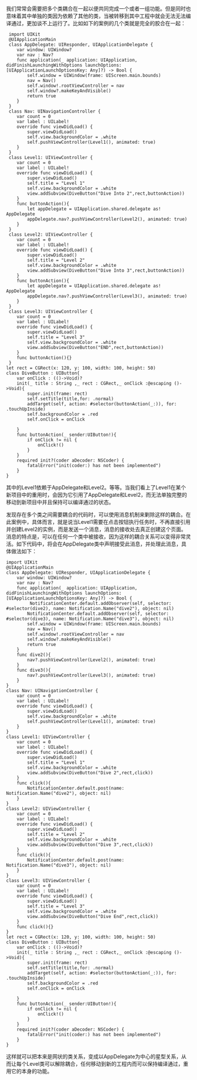 我们常常会需要把多个类耦合在一起以便共同完成一个或者一组功能。但是同时也意味着其中单独的类因为依赖了其他的类，当被转移到其中工程中就会无法无法编译通过，更加谈不上运行了。比如如下的案例的几个类就是完全的胶合在一起：

     import UIKit
     @UIApplicationMain
     class AppDelegate: UIResponder, UIApplicationDelegate {
        var window: UIWindow?
        var nav : Nav?
        func application(_ application: UIApplication, didFinishLaunchingWithOptions launchOptions: [UIApplicationLaunchOptionsKey: Any]?) -> Bool {
            self.window = UIWindow(frame: UIScreen.main.bounds)
            nav = Nav()
            self.window!.rootViewController = nav
            self.window?.makeKeyAndVisible()
            return true
        }
     }
     class Nav: UINavigationController {
        var count = 0
        var label : UILabel!
        override func viewDidLoad() {
            super.viewDidLoad()
            self.view.backgroundColor = .white
            self.pushViewController(Level1(), animated: true)
        }
     }
     class Level1: UIViewController {
        var count = 0
        var label : UILabel!
        override func viewDidLoad() {
            super.viewDidLoad()
            self.title = "Level 1"
            self.view.backgroundColor = .white
            view.addSubview(DiveButton("Dive Into 2",rect,buttonAction))
        }
        func buttonAction(){
            let appDelegate = UIApplication.shared.delegate as! AppDelegate
            appDelegate.nav?.pushViewController(Level2(), animated: true)
        }
     }
     class Level2: UIViewController {
        var count = 0
        var label : UILabel!
        override func viewDidLoad() {
            super.viewDidLoad()
            self.title = "Level 2"
            self.view.backgroundColor = .white
            view.addSubview(DiveButton("Dive Into 3",rect,buttonAction))
        }
        func buttonAction(){
            let appDelegate = UIApplication.shared.delegate as! AppDelegate
            appDelegate.nav?.pushViewController(Level3(), animated: true)
        }
     }
     class Level3: UIViewController {
        var count = 0
        var label : UILabel!
        override func viewDidLoad() {
            super.viewDidLoad()
            self.title = "Level 3"
            self.view.backgroundColor = .white
            view.addSubview(DiveButton("END",rect,buttonAction))
        }
        func buttonAction(){}
     }
    let rect = CGRect(x: 120, y: 100, width: 100, height: 50)
    class DiveButton : UIButton{
        var onClick : (()->Void)?
        init(_ title : String ,_ rect : CGRect,_ onClick :@escaping ()->Void){
            super.init(frame: rect)
            self.setTitle(title,for: .normal)
            addTarget(self, action: #selector(buttonAction(_:)), for: .touchUpInside)
            self.backgroundColor = .red
            self.onClick = onClick
            
        }
        func buttonAction(_ sender:UIButton!){
            if onClick != nil {
                onClick!()
            }
        }
        required init?(coder aDecoder: NSCoder) {
            fatalError("init(coder:) has not been implemented")
        }
    }

其中的Level1依赖于AppDelegate和Level2。等等。当我们看上了Level1在某个新项目中的重用时，会因为它引用了AppDelegate和Level2，而无法单独完整的移动到新项目中并且保持可以编译通过的状态。

发现存在多个类之间需要耦合的代码时，可以使用消息机制来剿除这样的耦合。在此案例中，具体而言，就是说当Level1需要在点击按钮执行任务时，不再直接引用并创建Level2的实例，而是发送一个消息，消息的接收处去真正创建这个页面。消息的特点是，可以在任何一个类中被接收，因为这样的耦合关系可以变得非常灵活。如下代码中，将会在AppDelegate类中声明接受此消息，并处理此消息，具体做法如下：

    import UIKit
    @UIApplicationMain
    class AppDelegate: UIResponder, UIApplicationDelegate {
        var window: UIWindow?
        var nav : Nav?
        func application(_ application: UIApplication, didFinishLaunchingWithOptions launchOptions: [UIApplicationLaunchOptionsKey: Any]?) -> Bool {
             NotificationCenter.default.addObserver(self, selector: #selector(dive2), name: Notification.Name("dive2"), object: nil)
            NotificationCenter.default.addObserver(self, selector: #selector(dive3), name: Notification.Name("dive3"), object: nil)
            self.window = UIWindow(frame: UIScreen.main.bounds)
            nav = Nav()
            self.window!.rootViewController = nav
            self.window?.makeKeyAndVisible()
            return true
        }
        func dive2(){
            nav?.pushViewController(Level2(), animated: true)
        }
        func dive3(){
            nav?.pushViewController(Level3(), animated: true)
        }
    }
    class Nav: UINavigationController {
        var count = 0
        var label : UILabel!
        override func viewDidLoad() {
            super.viewDidLoad()
            self.view.backgroundColor = .white
            self.pushViewController(Level1(), animated: true)
        }
    }
    class Level1: UIViewController {
        var count = 0
        var label : UILabel!
        override func viewDidLoad() {
            super.viewDidLoad()
            self.title = "Level 1"
            self.view.backgroundColor = .white
            view.addSubview(DiveButton("Dive 2",rect,click))
        }
        func click(){
            NotificationCenter.default.post(name: Notification.Name("dive2"), object: nil)
        }
    }
    class Level2: UIViewController {
        var count = 0
        var label : UILabel!
        override func viewDidLoad() {
            super.viewDidLoad()
            self.title = "Level 2"
            self.view.backgroundColor = .white
            view.addSubview(DiveButton("Dive 3",rect,click))
        }
        func click(){
            NotificationCenter.default.post(name: Notification.Name("dive3"), object: nil)
        }
    }
    class Level3: UIViewController {
        var count = 0
        var label : UILabel!
        override func viewDidLoad() {
            super.viewDidLoad()
            self.title = "Level 3"
            self.view.backgroundColor = .white
            view.addSubview(DiveButton("Dive End",rect,click))
        }
        func click(){}
    }
    let rect = CGRect(x: 120, y: 100, width: 100, height: 50)
    class DiveButton : UIButton{
        var onClick : (()->Void)?
        init(_ title : String ,_ rect : CGRect,_ onClick :@escaping ()->Void){
            super.init(frame: rect)
            self.setTitle(title,for: .normal)
            addTarget(self, action: #selector(buttonAction(_:)), for: .touchUpInside)
            self.backgroundColor = .red
            self.onClick = onClick
            
        }
        func buttonAction(_ sender:UIButton!){
            if onClick != nil {
                onClick!()
            }
        }
        required init?(coder aDecoder: NSCoder) {
            fatalError("init(coder:) has not been implemented")
        }
    }
这样就可以把本来是网状的类关系，变成以AppDelegate为中心的星型关系，从而让每个Level类可以解除耦合，任何移动到新的工程内而可以保持编译通过，重用它的本身的功能。

